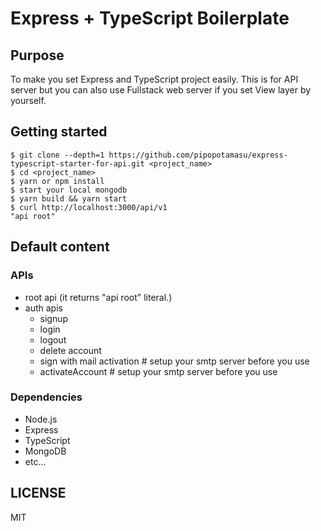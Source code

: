 # Express + TypeScript Boilerplate
## Purpose
To make you set Express and TypeScript project easily.
This is for API server but you can also use Fullstack web server if you set View layer by yourself.

## Getting started
```
$ git clone --depth=1 https://github.com/pipopotamasu/express-typescript-starter-for-api.git <project_name>
$ cd <project_name>
$ yarn or npm install
$ start your local mongodb
$ yarn build && yarn start
$ curl http://localhost:3000/api/v1
"api root"
```

## Default content
### APIs
- root api (it returns "api root" literal.)
- auth apis
  - signup
  - login
  - logout
  - delete account
  - sign with mail activation # setup your smtp server before you use
  - activateAccount           # setup your smtp server before you use

### Dependencies
- Node.js
- Express
- TypeScript
- MongoDB
- etc...

## LICENSE
MIT
